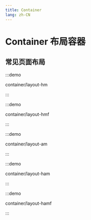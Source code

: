 ```yaml
---
title: Container
lang: zh-CN
---
```


# Container 布局容器

## 常见页面布局

<style lang="scss">
@use '../../examples/container/common-layout.scss';
</style>

:::demo

container/layout-hm

:::

:::demo

container/layout-hmf

:::

:::demo

container/layout-am

:::

:::demo

container/layout-ham

:::

:::demo

container/layout-hamf

:::
